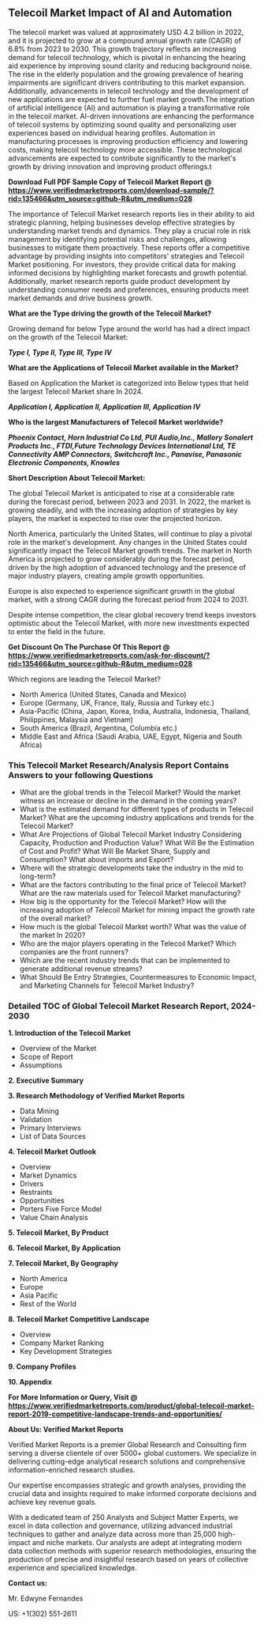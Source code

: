 <h2>Telecoil Market Impact of AI and Automation</h2>The telecoil market was valued at approximately USD 4.2 billion in 2022, and it is projected to grow at a compound annual growth rate (CAGR) of 6.8% from 2023 to 2030. This growth trajectory reflects an increasing demand for telecoil technology, which is pivotal in enhancing the hearing aid experience by improving sound clarity and reducing background noise. The rise in the elderly population and the growing prevalence of hearing impairments are significant drivers contributing to this market expansion. Additionally, advancements in telecoil technology and the development of new applications are expected to further fuel market growth.The integration of artificial intelligence (AI) and automation is playing a transformative role in the telecoil market. AI-driven innovations are enhancing the performance of telecoil systems by optimizing sound quality and personalizing user experiences based on individual hearing profiles. Automation in manufacturing processes is improving production efficiency and lowering costs, making telecoil technology more accessible. These technological advancements are expected to contribute significantly to the market's growth by driving innovation and improving product offerings.t</p><p id="" class=""><strong>Download Full PDF Sample Copy of Telecoil Market Report @ <a href="https://www.verifiedmarketreports.com/download-sample/?rid=135466&utm_source=github-R&utm_medium=028" target="_blank">https://www.verifiedmarketreports.com/download-sample/?rid=135466&utm_source=github-R&utm_medium=028</a></strong></p><p>The importance of&nbsp;Telecoil Market research reports lies in their ability to aid strategic planning, helping businesses develop effective strategies by understanding market trends and dynamics. They play a crucial role in risk management by identifying potential risks and challenges, allowing businesses to mitigate them proactively. These reports offer a competitive advantage by providing insights into competitors' strategies and Telecoil Market positioning. For investors, they provide critical data for making informed decisions by highlighting market forecasts and growth potential. Additionally, market research reports guide product development by understanding consumer needs and preferences, ensuring products meet market demands and drive business growth.</p><p><strong>What are the&nbsp;Type driving the growth of the Telecoil Market?</strong></p><p id="" class="">Growing demand for below Type around the world has had a direct impact on the growth of the Telecoil Market:</p><em><strong>Type I, Type II, Type III, Type IV</strong></em></p><strong>What are the&nbsp;Applications&nbsp;of Telecoil Market available in the Market?</strong></p><p id="" class="">Based on Application the Market is categorized into Below types that held the largest Telecoil Market share In 2024.</p><em><strong>Application I, Application II, Application III, Application IV</strong></em></p><strong>Who is the largest Manufacturers of Telecoil Market worldwide?</strong></p><p><em><strong>Phoenix Contact, Horn Industrial Co Ltd, PUI Audio,Inc., Mallory Sonalert Products Inc., FTDI,Future Technology Devices International Ltd, TE Connectivity AMP Connectors, Switchcraft Inc., Panavise, Panasonic Electronic Components, Knowles</strong></em></p><p id="" class=""><strong>Short Description About Telecoil Market:</strong></p><p>The global Telecoil Market is anticipated to rise at a considerable rate during the forecast period, between 2023 and 2031. In 2022, the market is growing steadily, and with the increasing adoption of strategies by key players, the market is expected to rise over the projected horizon.</p><p>North America, particularly the United States, will continue to play a pivotal role in the market's development. Any changes in the United States could significantly impact the Telecoil Market growth trends. The market in North America is projected to grow considerably during the forecast period, driven by the high adoption of advanced technology and the presence of major industry players, creating ample growth opportunities.</p><p>Europe is also expected to experience significant growth in the global market, with a strong CAGR during the forecast period from 2024 to 2031.</p><p>Despite intense competition, the clear global recovery trend keeps investors optimistic about the Telecoil Market, with more new investments expected to enter the field in the future.</p><p id="" class=""><strong>Get Discount On The Purchase Of This Report @ <a href="https://www.verifiedmarketreports.com/ask-for-discount/?rid=135466&utm_source=github-R&utm_medium=028" target="_blank">https://www.verifiedmarketreports.com/ask-for-discount/?rid=135466&utm_source=github-R&utm_medium=028</a></strong></p>Which regions are leading the Telecoil Market?</p><ul><li>North America (United States, Canada and Mexico)</li><li>Europe (Germany, UK, France, Italy, Russia and Turkey etc.)</li><li>Asia-Pacific (China, Japan, Korea, India, Australia, Indonesia, Thailand, Philippines, Malaysia and Vietnam)</li><li>South America (Brazil, Argentina, Columbia etc.)</li><li>Middle East and Africa (Saudi Arabia, UAE, Egypt, Nigeria and South Africa)</li></ul><h3 id="" class="">This Telecoil Market Research/Analysis Report Contains Answers to your following Questions</h3><ul><li>What are the global trends in the Telecoil Market? Would the market witness an increase or decline in the demand in the coming years?</li><li>What is the estimated demand for different types of products in Telecoil Market? What are the upcoming industry applications and trends for the Telecoil Market?</li><li>What Are Projections of Global Telecoil Market Industry Considering Capacity, Production and Production Value? What Will Be the Estimation of Cost and Profit? What Will Be Market Share, Supply and Consumption? What about imports and Export?</li><li>Where will the strategic developments take the industry in the mid to long-term?</li><li>What are the factors contributing to the final price of Telecoil Market? What are the raw materials used for Telecoil Market manufacturing?</li><li>How big is the opportunity for the Telecoil Market? How will the increasing adoption of Telecoil Market for mining impact the growth rate of the overall market?</li><li>How much is the global Telecoil Market worth? What was the value of the market In 2020?</li><li>Who are the major players operating in the Telecoil Market? Which companies are the front runners?</li><li>Which are the recent industry trends that can be implemented to generate additional revenue streams?</li><li>What Should Be Entry Strategies, Countermeasures to Economic Impact, and Marketing Channels for Telecoil Market Industry?</li></ul><h3 id="" class="">Detailed TOC of Global Telecoil Market Research Report, 2024-2030</h3><p id="" class=""><strong>1. Introduction of the Telecoil Market</strong></p><ul><li>Overview of the Market</li><li>Scope of Report</li><li>Assumptions</li></ul><p id="" class=""><strong>2. Executive Summary</strong></p><p id="" class=""><strong>3. Research Methodology of Verified Market Reports</strong></p><ul><li>Data Mining</li><li>Validation</li><li>Primary Interviews</li><li>List of Data Sources</li></ul><p id="" class=""><strong>4. Telecoil Market Outlook</strong></p><ul><li>Overview</li><li>Market Dynamics</li><li>Drivers</li><li>Restraints</li><li>Opportunities</li><li>Porters Five Force Model</li><li>Value Chain Analysis</li></ul><p id="" class=""><strong>5. Telecoil Market, By Product</strong></p><p id="" class=""><strong>6. Telecoil Market, By Application</strong></p><p id="" class=""><strong>7. Telecoil Market, By Geography</strong></p><ul><li>North America</li><li>Europe</li><li>Asia Pacific</li><li>Rest of the World</li></ul><p id="" class=""><strong>8. Telecoil Market Competitive Landscape</strong></p><ul><li>Overview</li><li>Company Market Ranking</li><li>Key Development Strategies</li></ul><p id="" class=""><strong>9. Company Profiles</strong></p><p id="" class=""><strong>10. Appendix</strong></p><p id="" class=""><strong>For More Information or Query, Visit @ <a href="https://www.verifiedmarketreports.com/product/global-telecoil-market-report-2019-competitive-landscape-trends-and-opportunities/" target="_blank">https://www.verifiedmarketreports.com/product/global-telecoil-market-report-2019-competitive-landscape-trends-and-opportunities/</a></strong></p><p id="" class=""><strong>About Us: Verified Market Reports</strong></p><p id="" class="">Verified Market Reports is a premier Global Research and Consulting firm serving a diverse clientele of over 5000+ global customers. We specialize in delivering cutting-edge analytical research solutions and comprehensive information-enriched research studies.</p><p id="" class="">Our expertise encompasses strategic and growth analyses, providing the crucial data and insights required to make informed corporate decisions and achieve key revenue goals.</p><p id="" class="">With a dedicated team of 250 Analysts and Subject Matter Experts, we excel in data collection and governance, utilizing advanced industrial techniques to gather and analyze data across more than 25,000 high-impact and niche markets. Our analysts are adept at integrating modern data collection methods with superior research methodologies, ensuring the production of precise and insightful research based on years of collective experience and specialized knowledge.</p><p id="" class=""><strong>Contact us:</strong></p><p id="" class="">Mr. Edwyne Fernandes</p><p id="" class="">US: +1(302) 551-2611</p>